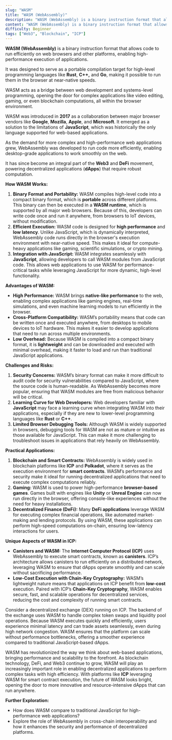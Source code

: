 ```yaml
---
slug: "WASM"
title: "WASM (WebAssembly)"
description: "WASM (WebAssembly) is a binary instruction format that allows code to run efficiently on web browsers and other platforms, enabling high-performance execution of applications."
content: "WASM (WebAssembly) is a binary instruction format that allows code to run efficiently on web browsers and other platforms, enabling high-performance execution of applications."
difficulty: Beginner
tags: ["Web3", "Blockchain", "ICP"]
---
```


**WASM (WebAssembly)** is a binary instruction format that allows code to run efficiently on web browsers and other platforms, enabling high-performance execution of applications.

It was designed to serve as a portable compilation target for high-level programming languages like **Rust**, **C++,** and **Go**, making it possible to run them in the browser at near-native speeds.

WASM acts as a bridge between web development and systems-level programming, opening the door for complex applications like video editing, gaming, or even blockchain computations, all within the browser environment.

WASM was introduced in **2017** as a collaboration between major browser vendors like **Google**, **Mozilla**, **Apple**, and **Microsoft**. It emerged as a solution to the limitations of **JavaScript**, which was historically the only language supported for web-based applications.

As the demand for more complex and high-performance web applications grew, WebAssembly was developed to run code more efficiently, enabling desktop-grade applications to work smoothly on the web.

It has since become an integral part of the **Web3** and **DeFi** movement, powering decentralized applications (**dApps**) that require robust computation.

**How WASM Works:**

1. **Binary Format and Portability:** WASM compiles high-level code into a compact binary format, which is **portable** across different platforms. This binary can then be executed in a **WASM runtime**, which is supported by all major web browsers. Because of this, developers can write code once and run it anywhere, from browsers to IoT devices, without modification.
2. **Efficient Execution:** WASM code is designed for **high performance** and **low latency**. Unlike JavaScript, which is dynamically interpreted, WebAssembly code runs directly in the browser's execution environment with near-native speed. This makes it ideal for compute-heavy applications like gaming, scientific simulations, or crypto mining.
3. **Integration with JavaScript:** WASM integrates seamlessly with **JavaScript**, allowing developers to call WASM modules from JavaScript code. This allows web applications to use WASM for performance-critical tasks while leveraging JavaScript for more dynamic, high-level functionality.

**Advantages of WASM:**

- **High Performance:** WASM brings **native-like performance** to the web, enabling complex applications like gaming engines, real-time simulations, and even machine learning models to run efficiently in the browser.
- **Cross-Platform Compatibility:** WASM’s portability means that code can be written once and executed anywhere, from desktops to mobile devices to IoT hardware. This makes it easier to develop applications that need to run across multiple environments.
- **Low Overhead:** Because WASM is compiled into a compact binary format, it is **lightweight** and can be downloaded and executed with minimal overhead, making it faster to load and run than traditional JavaScript applications.

**Challenges and Risks:**

1. **Security Concerns:** WASM’s binary format can make it more difficult to audit code for security vulnerabilities compared to JavaScript, where the source code is human-readable. As WebAssembly becomes more popular, ensuring that WASM modules are free from malicious behavior will be critical.
2. **Learning Curve for Web Developers:** Web developers familiar with **JavaScript** may face a learning curve when integrating WASM into their applications, especially if they are new to lower-level programming languages like **Rust** or **C++**.
3. **Limited Browser Debugging Tools:** Although WASM is widely supported in browsers, debugging tools for WASM are not as mature or intuitive as those available for JavaScript. This can make it more challenging to troubleshoot issues in applications that rely heavily on WebAssembly.

**Practical Applications:**

1. **Blockchain and Smart Contracts:** WebAssembly is widely used in blockchain platforms like **ICP** and **Polkadot**, where it serves as the execution environment for **smart contracts**. WASM’s performance and security make it ideal for running decentralized applications that need to execute complex computations reliably.
2. **Gaming:** WASM is used to power high-performance **browser-based games**. Games built with engines like **Unity** or **Unreal Engine** can now run directly in the browser, offering console-like experiences without the need for heavy installations.
3. **Decentralized Finance (DeFi):** Many **DeFi applications** leverage WASM for executing complex financial operations, like automated market-making and lending protocols. By using WASM, these applications can perform high-speed computations on-chain, ensuring low-latency interactions for users.

**Unique Aspects of WASM in ICP:**

- **Canisters and WASM:** The **Internet Computer Protocol (ICP)** uses WebAssembly to execute smart contracts, known as **canisters**. ICP’s architecture allows canisters to run efficiently on a distributed network, leveraging WASM to ensure that dApps operate smoothly and can scale without sacrificing performance.
- **Low-Cost Execution with Chain-Key Cryptography:** WASM’s lightweight nature means that applications on ICP benefit from **low-cost** execution. Paired with ICP’s **Chain-Key Cryptography**, WASM enables secure, fast, and scalable operations for decentralized services, reducing the cost and complexity of running smart contracts.

Consider a decentralized exchange (DEX) running on ICP. The backend of the exchange uses WASM to handle complex token swaps and liquidity pool operations. Because WASM executes quickly and efficiently, users experience minimal latency and can trade assets seamlessly, even during high network congestion. WASM ensures that the platform can scale without performance bottlenecks, offering a smoother experience compared to traditional JavaScript-based dApps.

WASM has revolutionized the way we think about web-based applications, bringing performance and scalability to the forefront. As blockchain technology, DeFi, and Web3 continue to grow, WASM will play an increasingly important role in enabling decentralized applications to perform complex tasks with high efficiency. With platforms like **ICP** leveraging WASM for smart contract execution, the future of WASM looks bright, opening the door to more innovative and resource-intensive dApps that can run anywhere.

**Further Exploration:**

- How does WASM compare to traditional JavaScript for high-performance web applications?
- Explore the role of WebAssembly in cross-chain interoperability and how it enhances the security and performance of decentralized platforms.
